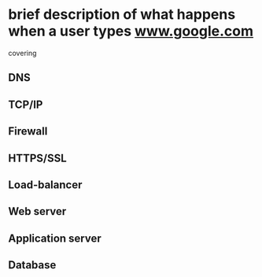 # brief description of what happens when a user types www.google.com
covering 
## DNS 
## TCP/IP
## Firewall
## HTTPS/SSL
## Load-balancer
## Web server
## Application server
## Database
